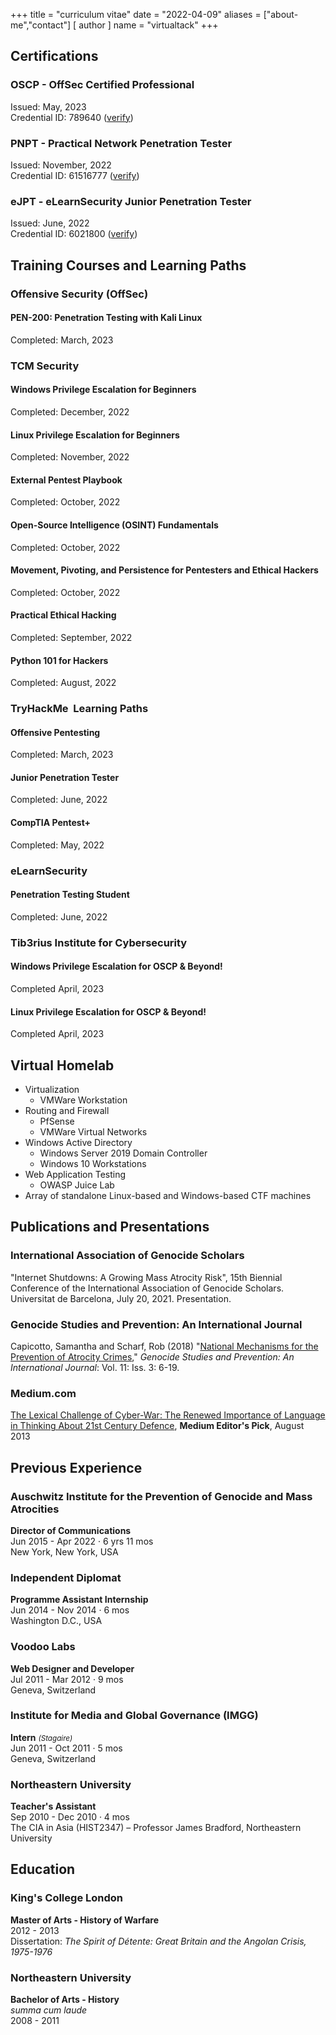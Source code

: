 +++
title = "curriculum vitae"
date = "2022-04-09"
aliases = ["about-me","contact"]
[ author ]
  name = "virtualtack"
+++

## Certifications

### OSCP - OffSec Certified Professional
Issued: May, 2023<br/>
Credential ID: 789640 ([verify](https://www.credential.net/c1754ce3-316d-4b39-977a-c836fb5821a8#gs.y8tann))

### PNPT - Practical Network Penetration Tester
Issued: November, 2022<br/>
Credential ID: 61516777 ([verify](https://www.credential.net/85c04676-97e9-4abf-95f8-4e5445886c9e#gs.i2p4xk))

### eJPT - eLearnSecurity Junior Penetration Tester
Issued: June, 2022<br/>
Credential ID: 6021800 ([verify](https://www.elearnsecurity.com/certification/verify?c=c39650b8-befc-4d54-a493-d5c98fad57b4))

## Training Courses and Learning Paths
### Offensive Security (OffSec)
#### PEN-200: Penetration Testing with Kali Linux
Completed: March, 2023
### TCM Security
#### Windows Privilege Escalation for Beginners
Completed: December, 2022
#### Linux Privilege Escalation for Beginners
Completed: November, 2022
#### External Pentest Playbook
Completed: October, 2022
#### Open-Source Intelligence (OSINT) Fundamentals
Completed: October, 2022
#### Movement, Pivoting, and Persistence for Pentesters and Ethical Hackers
Completed: October, 2022
#### Practical Ethical Hacking
Completed: September, 2022
#### Python 101 for Hackers
Completed: August, 2022

### TryHackMe <span class="small-grey">&nbsp;Learning Paths</span>
#### Offensive Pentesting
Completed: March, 2023
#### Junior Penetration Tester
Completed: June, 2022
#### CompTIA Pentest+
Completed: May, 2022

### eLearnSecurity
#### Penetration Testing Student
Completed: June, 2022

### Tib3rius Institute for Cybersecurity 
#### Windows Privilege Escalation for OSCP & Beyond!
Completed April, 2023
#### Linux Privilege Escalation for OSCP & Beyond!
Completed April, 2023

## Virtual Homelab
* Virtualization
  * VMWare Workstation
* Routing and Firewall
  * PfSense
  * VMWare Virtual Networks
* Windows Active Directory
  * Windows Server 2019 Domain Controller
  * Windows 10 Workstations
* Web Application Testing
  * OWASP Juice Lab
* Array of standalone Linux-based and Windows-based CTF machines

## Publications and Presentations

### International Association of Genocide Scholars
"Internet Shutdowns: A Growing Mass Atrocity Risk", 15th Biennial Conference of the International Association of Genocide Scholars. Universitat de Barcelona, July 20, 2021. Presentation.  


### Genocide Studies and Prevention: An International Journal
Capicotto, Samantha and Scharf, Rob (2018) "[National Mechanisms for the Prevention of Atrocity Crimes](https://digitalcommons.usf.edu/gsp/vol11/iss3/5/)," *Genocide Studies and Prevention: An International Journal*: Vol. 11: Iss. 3: 6-19.

### Medium.com
[The Lexical Challenge of Cyber-War: The Renewed Importance of Language in Thinking About 21st Century Defence](https://medium.com/@robscharf/the-lexical-challenge-of-cyber-war-9ba10c60a815#d196-e49f1748a1f4), **Medium Editor's Pick**, August 2013

## Previous Experience
### Auschwitz Institute for the Prevention of Genocide and Mass Atrocities
**Director of Communications**<br/>
Jun 2015 - Apr 2022 · 6 yrs 11 mos<br/>
New York, New York, USA

### Independent Diplomat
**Programme Assistant Internship**<br/>
Jun 2014 - Nov 2014 · 6 mos<br/>
Washington D.C., USA

### Voodoo Labs
**Web Designer and Developer**<br/>
Jul 2011 - Mar 2012 · 9 mos<br/>
Geneva, Switzerland

### Institute for Media and Global Governance (IMGG)
**Intern** <small><em>(Stagaire)</em></small><br/>
Jun 2011 - Oct 2011 · 5 mos<br/>
Geneva, Switzerland

### Northeastern University<br/>
**Teacher's Assistant**<br/>
Sep 2010 - Dec 2010 · 4 mos<br/>
The CIA in Asia (HIST2347) – Professor James Bradford, Northeastern University

## Education
### King's College London
**Master of Arts - History of Warfare**<br/>
2012 - 2013<br/>
Dissertation: <em>The Spirit of Détente: Great Britain and the Angolan Crisis, 1975-1976</em>

### Northeastern University
**Bachelor of Arts - History** <br/>
*summa cum laude*<br/>
2008 - 2011
